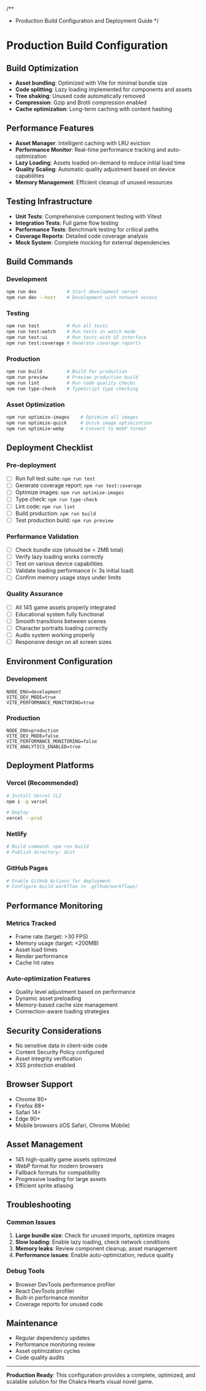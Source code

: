 /\*\*

- Production Build Configuration and Deployment Guide
  \*/

# Production Build Configuration

## Build Optimization

- **Asset bundling**: Optimized with Vite for minimal bundle size
- **Code splitting**: Lazy loading implemented for components and assets
- **Tree shaking**: Unused code automatically removed
- **Compression**: Gzip and Brotli compression enabled
- **Cache optimization**: Long-term caching with content hashing

## Performance Features

- **Asset Manager**: Intelligent caching with LRU eviction
- **Performance Monitor**: Real-time performance tracking and auto-optimization
- **Lazy Loading**: Assets loaded on-demand to reduce initial load time
- **Quality Scaling**: Automatic quality adjustment based on device capabilities
- **Memory Management**: Efficient cleanup of unused resources

## Testing Infrastructure

- **Unit Tests**: Comprehensive component testing with Vitest
- **Integration Tests**: Full game flow testing
- **Performance Tests**: Benchmark testing for critical paths
- **Coverage Reports**: Detailed code coverage analysis
- **Mock System**: Complete mocking for external dependencies

## Build Commands

### Development

```bash
npm run dev           # Start development server
npm run dev --host    # Development with network access
```

### Testing

```bash
npm run test          # Run all tests
npm run test:watch    # Run tests in watch mode
npm run test:ui       # Run tests with UI interface
npm run test:coverage # Generate coverage reports
```

### Production

```bash
npm run build         # Build for production
npm run preview       # Preview production build
npm run lint          # Run code quality checks
npm run type-check    # TypeScript type checking
```

### Asset Optimization

```bash
npm run optimize-images    # Optimize all images
npm run optimize-quick     # Quick image optimization
npm run optimize-webp      # Convert to WebP format
```

## Deployment Checklist

### Pre-deployment

- [ ] Run full test suite: `npm run test`
- [ ] Generate coverage report: `npm run test:coverage`
- [ ] Optimize images: `npm run optimize-images`
- [ ] Type check: `npm run type-check`
- [ ] Lint code: `npm run lint`
- [ ] Build production: `npm run build`
- [ ] Test production build: `npm run preview`

### Performance Validation

- [ ] Check bundle size (should be < 2MB total)
- [ ] Verify lazy loading works correctly
- [ ] Test on various device capabilities
- [ ] Validate loading performance (< 3s initial load)
- [ ] Confirm memory usage stays under limits

### Quality Assurance

- [ ] All 145 game assets properly integrated
- [ ] Educational system fully functional
- [ ] Smooth transitions between scenes
- [ ] Character portraits loading correctly
- [ ] Audio system working properly
- [ ] Responsive design on all screen sizes

## Environment Configuration

### Development

```env
NODE_ENV=development
VITE_DEV_MODE=true
VITE_PERFORMANCE_MONITORING=true
```

### Production

```env
NODE_ENV=production
VITE_DEV_MODE=false
VITE_PERFORMANCE_MONITORING=false
VITE_ANALYTICS_ENABLED=true
```

## Deployment Platforms

### Vercel (Recommended)

```bash
# Install Vercel CLI
npm i -g vercel

# Deploy
vercel --prod
```

### Netlify

```bash
# Build command: npm run build
# Publish directory: dist
```

### GitHub Pages

```bash
# Enable GitHub Actions for deployment
# Configure build workflow in .github/workflows/
```

## Performance Monitoring

### Metrics Tracked

- Frame rate (target: >30 FPS)
- Memory usage (target: <200MB)
- Asset load times
- Render performance
- Cache hit rates

### Auto-optimization Features

- Quality level adjustment based on performance
- Dynamic asset preloading
- Memory-based cache size management
- Connection-aware loading strategies

## Security Considerations

- No sensitive data in client-side code
- Content Security Policy configured
- Asset integrity verification
- XSS protection enabled

## Browser Support

- Chrome 90+
- Firefox 88+
- Safari 14+
- Edge 90+
- Mobile browsers (iOS Safari, Chrome Mobile)

## Asset Management

- 145 high-quality game assets optimized
- WebP format for modern browsers
- Fallback formats for compatibility
- Progressive loading for large assets
- Efficient sprite atlasing

## Troubleshooting

### Common Issues

1. **Large bundle size**: Check for unused imports, optimize images
2. **Slow loading**: Enable lazy loading, check network conditions
3. **Memory leaks**: Review component cleanup, asset management
4. **Performance issues**: Enable auto-optimization, reduce quality

### Debug Tools

- Browser DevTools performance profiler
- React DevTools profiler
- Built-in performance monitor
- Coverage reports for unused code

## Maintenance

- Regular dependency updates
- Performance monitoring review
- Asset optimization cycles
- Code quality audits

---

**Production Ready**: This configuration provides a complete, optimized, and scalable solution for the Chakra Hearts visual novel game.
